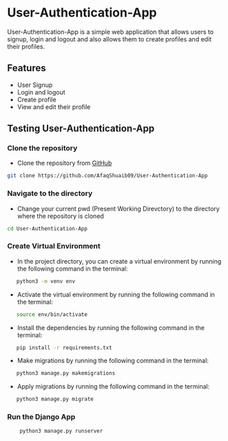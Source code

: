 # User-Authentication-App

User-Authentication-App is a simple web application that allows users to signup, login and logout and also allows them to create profiles and edit their profiles.

## Features
- User Signup
- Login and logout
- Create profile
- View and edit their profile

## Testing User-Authentication-App

### Clone the repository
- Clone the repository from [GitHub](https://github.com/AfaqShuaib09/User-Authentication-App)

```bash
git clone https://github.com/AfaqShuaib09/User-Authentication-App
```

### Navigate to the directory
- Change your current pwd (Present Working Direvctory) to the directory where the repository is cloned

```bash
cd User-Authentication-App
```

### Create Virtual Environment
- In the project directory, you can create a virtual environment by running the following command in the terminal:

```bash
   python3 -m venv env
```

- Activate the virtual environment by running the following command in the terminal:
```bash
   source env/bin/activate
```

- Install the dependencies by running the following command in the terminal:
```bash
   pip install -r requirements.txt
```

- Make migrations by running the following command in the terminal:
```bash
   python3 manage.py makemigrations
```

- Apply migrations by running the following command in the terminal:
```bash
   python3 manage.py migrate
```

### Run the Django App
```bash
    python3 manage.py runserver

